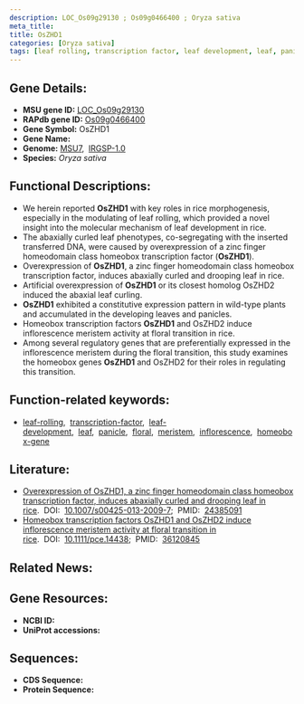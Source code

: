 ```yaml
---
description: LOC_Os09g29130 ; Os09g0466400 ; Oryza sativa
meta_title:
title: OsZHD1
categories: [Oryza sativa]
tags: [leaf rolling, transcription factor, leaf development, leaf, panicle, floral, meristem, inflorescence, homeobox gene]
---
```


## Gene Details:
- **MSU gene ID:** [LOC_Os09g29130](http://rice.uga.edu/cgi-bin/ORF_infopage.cgi?orf=LOC_Os09g29130)  
- **RAPdb gene ID:** [Os09g0466400](https://rapdb.dna.affrc.go.jp/locus/?name=Os09g0466400)  
- **Gene Symbol:** OsZHD1
- **Gene Name:**
- **Genome:**  [MSU7](http://rice.uga.edu/),&nbsp;&nbsp;[IRGSP-1.0](https://rapdb.dna.affrc.go.jp/download/irgsp1.html)
- **Species:** *Oryza sativa*

## Functional Descriptions:
   - We herein reported **OsZHD1** with key roles in rice morphogenesis, especially in the modulating of leaf rolling, which provided a novel insight into the molecular mechanism of leaf development in rice.
   - The abaxially curled leaf phenotypes, co-segregating with the inserted transferred DNA, were caused by overexpression of a zinc finger homeodomain class homeobox transcription factor (**OsZHD1**).
   - Overexpression of **OsZHD1**, a zinc finger homeodomain class homeobox transcription factor, induces abaxially curled and drooping leaf in rice.
   - Artificial overexpression of **OsZHD1** or its closest homolog OsZHD2 induced the abaxial leaf curling.
   - **OsZHD1** exhibited a constitutive expression pattern in wild-type plants and accumulated in the developing leaves and panicles.
   - Homeobox transcription factors **OsZHD1** and OsZHD2 induce inflorescence meristem activity at floral transition in rice.
   - Among several regulatory genes that are preferentially expressed in the inflorescence meristem during the floral transition, this study examines the homeobox genes **OsZHD1** and OsZHD2 for their roles in regulating this transition.

## Function-related keywords:
   - [leaf-rolling](/tags/leaf-rolling/),&nbsp;&nbsp;[transcription-factor](/tags/transcription-factor/),&nbsp;&nbsp;[leaf-development](/tags/leaf-development/),&nbsp;&nbsp;[leaf](/tags/leaf/),&nbsp;&nbsp;[panicle](/tags/panicle/),&nbsp;&nbsp;[floral](/tags/floral/),&nbsp;&nbsp;[meristem](/tags/meristem/),&nbsp;&nbsp;[inflorescence](/tags/inflorescence/),&nbsp;&nbsp;[homeobox-gene](/tags/homeobox-gene/)

## Literature:
   - [Overexpression of OsZHD1, a zinc finger homeodomain class homeobox transcription factor, induces abaxially curled and drooping leaf in rice](https://www.doi.org/10.1007/s00425-013-2009-7).&nbsp;&nbsp;DOI:&nbsp;&nbsp;[10.1007/s00425-013-2009-7](https://www.doi.org/10.1007/s00425-013-2009-7);&nbsp;&nbsp;PMID:&nbsp;&nbsp;[24385091](https://pubmed.ncbi.nlm.nih.gov/24385091/)
   - [Homeobox transcription factors OsZHD1 and OsZHD2 induce inflorescence meristem activity at floral transition in rice](https://www.doi.org/10.1111/pce.14438).&nbsp;&nbsp;DOI:&nbsp;&nbsp;[10.1111/pce.14438](https://www.doi.org/10.1111/pce.14438);&nbsp;&nbsp;PMID:&nbsp;&nbsp;[36120845](https://pubmed.ncbi.nlm.nih.gov/36120845/)

## Related News:

## Gene Resources:
- **NCBI ID:**  []()
- **UniProt accessions:** [](https://www.uniprot.org/uniprotkb//entry)

## Sequences:
- **CDS Sequence:**
- **Protein Sequence:**

